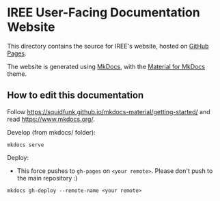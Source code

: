 # IREE User-Facing Documentation Website

This directory contains the source for IREE's website, hosted on
[GitHub Pages](https://pages.github.com/).

The website is generated using [MkDocs](https://www.mkdocs.org/), with the
[Material for MkDocs](https://squidfunk.github.io/mkdocs-material/) theme.

## How to edit this documentation

Follow https://squidfunk.github.io/mkdocs-material/getting-started/ and read
https://www.mkdocs.org/.

Develop (from mkdocs/ folder):

```shell
mkdocs serve
```

Deploy:

* This force pushes to `gh-pages` on `<your remote>`. Please don't push to the
  main repository :)

```shell
mkdocs gh-deploy --remote-name <your remote>
```
